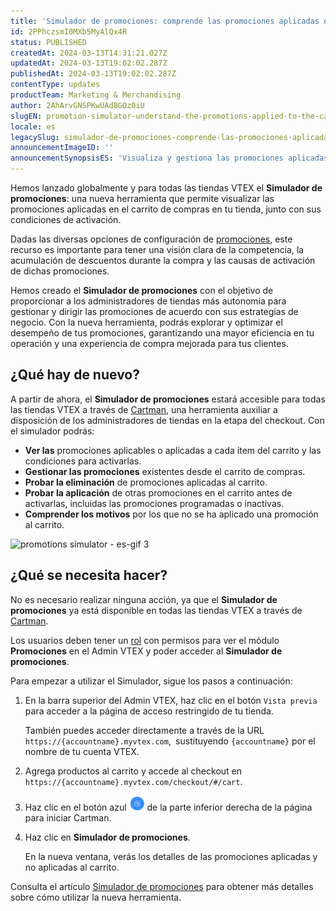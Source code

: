 ```yaml
---
title: 'Simulador de promociones: comprende las promociones aplicadas en el carrito'
id: 2PPhczsmI0MXb5MyAlQx4R
status: PUBLISHED
createdAt: 2024-03-13T14:31:21.027Z
updatedAt: 2024-03-13T19:02:02.287Z
publishedAt: 2024-03-13T19:02:02.287Z
contentType: updates
productTeam: Marketing & Merchandising
author: 2AhArvGNSPKwUAd8GOz0iU
slugEN: promotion-simulator-understand-the-promotions-applied-to-the-cart
locale: es
legacySlug: simulador-de-promociones-comprende-las-promociones-aplicadas-en-el-carrito
announcementImageID: ''
announcementSynopsisES: 'Visualiza y gestiona las promociones aplicadas al carrito con el Simulador de promociones.'
---
```


Hemos lanzado globalmente y para todas las tiendas VTEX el **Simulador de promociones**: una nueva herramienta que permite visualizar las promociones aplicadas en el carrito de compras en tu tienda, junto con sus condiciones de activación. 

Dadas las diversas opciones de configuración de [promociones](https://help.vtex.com/es/tracks/promociones--6asfF1vFYiZgTQtOzwJchR/2a2D0K85Ahvs4hLnL3Ag7N), este recurso es importante para tener una visión clara de la competencia, la acumulación de descuentos durante la compra y las causas de activación de dichas promociones.

Hemos creado el **Simulador de promociones** con el objetivo de proporcionar a los administradores de tiendas más autonomía para gestionar y dirigir las promociones de acuerdo con sus estrategias de negocio. Con la nueva herramienta, podrás explorar y optimizar el desempeño de tus promociones, garantizando una mayor eficiencia en tu operación y una experiencia de compra mejorada para tus clientes.

## ¿Qué hay de nuevo?

A partir de ahora, el **Simulador de promociones** estará accesible para todas las tiendas VTEX a través de [Cartman](https://help.vtex.com/es/tutorial/configurar-cartman--1ACMTStZYkMqB0lTgwg451), una herramienta auxiliar a disposición de los administradores de tiendas en la etapa del checkout. Con el simulador podrás:

* **Ver las** promociones aplicables o aplicadas a cada ítem del carrito y las condiciones para activarlas.
* **Gestionar las promociones** existentes desde el carrito de compras.
* **Probar la eliminación** de promociones aplicadas al carrito.
* **Probar la aplicación** de otras promociones en el carrito antes de activarlas, incluidas las promociones programadas o inactivas.
* **Comprender los motivos** por los que no se ha aplicado una promoción al carrito.

![promotions simulator - es-gif 3](https://raw.githubusercontent.com/vtexdocs/help-center-content/refs/heads/main/docs/es/announcements/2024/simulador-de-promociones-comprende-las-promociones-aplicadas-en-el-carrito_1.gif)

## ¿Qué se necesita hacer?

No es necesario realizar ninguna acción, ya que el **Simulador de promociones** ya está disponible en todas las tiendas VTEX a través de [Cartman](https://help.vtex.com/es/tutorial/configurar-cartman--1ACMTStZYkMqB0lTgwg451).

Los usuarios deben tener un [rol](https://help.vtex.com/es/tutorial/roles--7HKK5Uau2H6wxE1rH5oRbc) con permisos para ver el módulo **Promociones** en el Admin VTEX y poder acceder al **Simulador de promociones**.

Para empezar a utilizar el Simulador, sigue los pasos a continuación:

1. En la barra superior del Admin VTEX, haz clic en el botón `Vista previa` para acceder a la página de acceso restringido de tu tienda.

    También puedes acceder directamente a través de la URL `https://{accountname}.myvtex.com`,` `sustituyendo `{accountname}` por el nombre de tu cuenta VTEX.

2. Agrega productos al carrito y accede al checkout en `https://{accountname}.myvtex.com/checkout/#/cart`.
3. Haz clic en el botón azul <img src="https://raw.githubusercontent.com/vtexdocs/help-center-content/refs/heads/main/docs/es/announcements/2024/simulador-de-promociones-comprende-las-promociones-aplicadas-en-el-carrito_2.png" alt="cartman-icon" width="25"/> de la parte inferior derecha de la página para iniciar Cartman.
4. Haz clic en **Simulador de promociones**.

    En la nueva ventana, verás los detalles de las promociones aplicadas y no aplicadas al carrito.

Consulta el artículo [Simulador de promociones](https://help.vtex.com/es/tutorial/simulador-de-promociones-beta--4zc8SNqjqeIJ0ZRMhjlnvy) para obtener más detalles sobre cómo utilizar la nueva herramienta.
